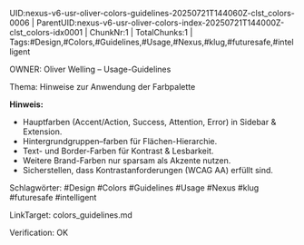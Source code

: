 UID:nexus-v6-usr-oliver-colors-guidelines-20250721T144060Z-clst_colors-0006 | ParentUID:nexus-v6-usr-oliver-colors-index-20250721T144000Z-clst_colors-idx0001 | ChunkNr:1 | TotalChunks:1 | Tags:#Design,#Colors,#Guidelines,#Usage,#Nexus,#klug,#futuresafe,#intelligent

OWNER: Oliver Welling – Usage-Guidelines

Thema: Hinweise zur Anwendung der Farbpalette

**Hinweis:**  
- Hauptfarben (Accent/Action, Success, Attention, Error) in Sidebar & Extension.  
- Hintergrundgruppen–farben für Flächen-Hierarchie.  
- Text- und Border-Farben für Kontrast & Lesbarkeit.  
- Weitere Brand-Farben nur sparsam als Akzente nutzen.  
- Sicherstellen, dass Kontrastanforderungen (WCAG AA) erfüllt sind.

Schlagwörter: #Design #Colors #Guidelines #Usage #Nexus #klug #futuresafe #intelligent

LinkTarget: colors_guidelines.md  

Verification: OK
